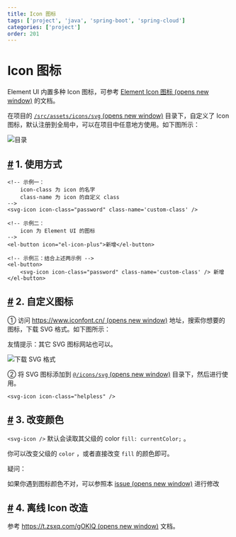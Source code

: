 ```yaml
---
title: Icon 图标
tags: ['project', 'java', 'spring-boot', 'spring-cloud']
categories: ['project']
order: 201
---
```

# Icon 图标

Element UI 内置多种 Icon 图标，可参考 [Element Icon 图标  (opens new window)](https://element.eleme.cn/#/zh-CN/component/icon) 的文档。

 在项目的 [`/src/assets/icons/svg`  (opens new window)](https://github.com/yudaocode/yudao-ui-admin-vue2/tree/master/src/assets/icons/svg) 目录下，自定义了 Icon 图标，默认注册到全局中，可以在项目中任意地方使用。如下图所示：

 ![ 目录](https://cloud.iocoder.cn/img/Vue2/Icon%E5%9B%BE%E6%A0%87/01.png)

 ## [#](#_1-使用方式) 1. 使用方式

 
```
<!-- 示例一：
    icon-class 为 icon 的名字
    class-name 为 icon 的自定义 class
-->
<svg-icon icon-class="password" class-name='custom-class' />

<!-- 示例二：
    icon 为 Element UI 的图标
-->
<el-button icon="el-icon-plus">新增</el-button>

<!-- 示例三：结合上述两示例 -->
<el-button>
    <svg-icon icon-class="password" class-name='custom-class' /> 新增
</el-button>

```
## [#](#_2-自定义图标) 2. 自定义图标

 ① 访问 [https://www.iconfont.cn/  (opens new window)](https://www.iconfont.cn/) 地址，搜索你想要的图标，下载 SVG 格式。如下图所示：

 友情提示：其它 SVG 图标网站也可以。

 ![下载 SVG 格式](https://cloud.iocoder.cn/img/Vue2/Icon%E5%9B%BE%E6%A0%87/02.png)

 ② 将 SVG 图标添加到 [`@/icons/svg`  (opens new window)](https://github.com/yudaocode/yudao-ui-admin-vue2/blob/master/src/icons/svg) 目录下，然后进行使用。

 
```
<svg-icon icon-class="helpless" />

```
## [#](#_3-改变颜色) 3. 改变颜色

 `<svg-icon />` 默认会读取其父级的 color `fill: currentColor;` 。

 你可以改变父级的 `color` ，或者直接改变 `fill` 的颜色即可。

 疑问：

 如果你遇到图标颜色不对，可以参照本 [issue  (opens new window)](https://github.com/PanJiaChen/vue-element-admin/issues/330) 进行修改

 ## [#](#_4-离线-icon-改造) 4. 离线 Icon 改造

 参考 [https://t.zsxq.com/gOKlQ  (opens new window)](https://t.zsxq.com/gOKlQ) 文档。

